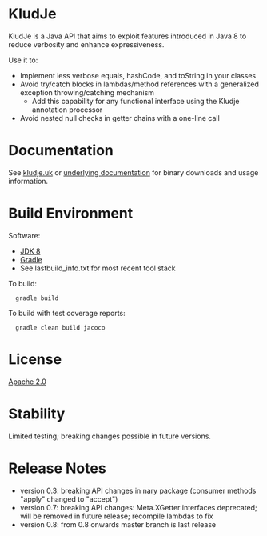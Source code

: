 KludJe
======

KludJe is a Java API that aims to exploit features introduced in Java 8 to reduce verbosity and enhance expressiveness.

Use it to:

 - Implement less verbose equals, hashCode, and toString in your classes
 - Avoid try/catch blocks in lambdas/method references with a generalized exception throwing/catching mechanism
   - Add this capability for any functional interface using the Kludje annotation processor
 - Avoid nested null checks in getter chains with a one-line call

Documentation
=============

See [kludje.uk](http://kludje.uk) or [underlying documentation](http://mcdiae.github.io/kludje/) for binary downloads and usage information.

Build Environment
=================

Software:

 - [JDK 8](https://jdk8.java.net/)
 - [Gradle](http://www.gradle.org/)
 - See lastbuild_info.txt for most recent tool stack

To build:

```
  gradle build
```

To build with test coverage reports:

```
  gradle clean build jacoco
```

License
=======

[Apache 2.0](https://github.com/mcdiae/kludje/blob/master/LICENSE)

Stability
=========

Limited testing; breaking changes possible in future versions.

Release Notes
=============

 - version 0.3: breaking API changes in nary package (consumer methods "apply" changed to "accept")
 - version 0.7: breaking API changes: Meta.XGetter interfaces deprecated; will be removed in future release; recompile lambdas to fix
 - version 0.8: from 0.8 onwards master branch is last release
